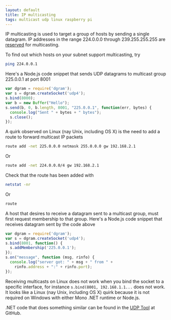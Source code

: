 ```yaml
---
layout: default
title: IP multicasting
tags: multicast udp linux raspberry pi
---
```


IP multicasting is used to target a group of hosts by sending a single datagram. IP addresses in the range 224.0.0.0 through 239.255.255.255 are [reserved](http://www.iana.org/assignments/multicast-addresses/multicast-addresses.xhtml) for multicasting.

To find out which hosts on your subnet support multicasting, try

```bash
ping 224.0.0.1
```

Here's a Node.js code snippet that sends UDP datagrams to multicast group 225.0.0.1 at port 8001

```javascript
var dgram = require('dgram');
var s = dgram.createSocket('udp4');
s.bind(8000);
var b = new Buffer("Hello");
s.send(b, 0, b.length, 8001, "225.0.0.1", function(err, bytes) {
  console.log("Sent " + bytes + " bytes");
  s.close();
});
```

A quirk observed on Linux (nay Unix, including OS X) is the need to add a route to forward multicast IP packets

```bash
route add -net 225.0.0.0 netmask 255.0.0.0 gw 192.168.2.1
```

Or

```bash
route add -net 224.0.0.0/4 gw 192.168.2.1
```

Check that the route has been added with

```bash
netstat -nr
```

Or

```bash
route
```

A host that desires to receive a datagram sent to a multicast group, must first request membership to that group. Here's a Node.js code snippet that receives datagram sent by the code above

```javascript
var dgram = require('dgram');
var s = dgram.createSocket('udp4');
s.bind(8001, function() {
  s.addMembership('225.0.0.1');
});
s.on("message", function (msg, rinfo) {
  console.log("server got: " + msg + " from " +
    rinfo.address + ":" + rinfo.port);
});
```

Receiving multicasts on Linux does not work when you bind the socket to a specific interface, for instance `s.bind(8001, 192.168.1.1...` does not work. It looks like a Linux (nay Unix, including OS X) quirk because it is not required on Windows with either Mono .NET runtime or Node.js.

.NET code that does something similar can be found in the [UDP Tool](https://github.com/tewarid/net-tools/tree/master/UdpTool) at GitHub.
